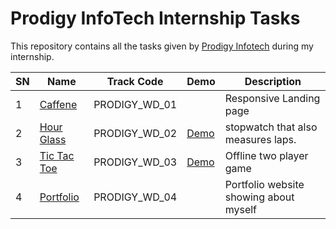 # Prodigy InfoTech Internship Tasks

This repository contains all the tasks given by [Prodigy Infotech](https://prodigyinfotech.dev/) during my internship.

| SN  | Name                                    | Track Code    | Demo                                                  | Description                            |
| --- | --------------------------------------- | ------------- | ----------------------------------------------------- | -------------------------------------- |
| 1   | [Caffene](/PRODIGY_WD_01/README.md)     | PRODIGY_WD_01 |                                                       | Responsive Landing page                |
| 2   | [Hour Glass](/PRODIGY_WD_02/README.md)  | PRODIGY_WD_02 | [Demo](https://hourglass.tilak-thapa.com.np/)         | stopwatch that also measures laps.     |
| 3   | [Tic Tac Toe](/PRODIGY_WD_03/README.md) | PRODIGY_WD_03 | [Demo](https://prodigy-internship-task-3.vercel.app/) | Offline two player game                |
| 4   | [Portfolio](/PRODIGY_WD_04/README.md) | PRODIGY_WD_04 |                                                         | Portfolio website showing about myself |
